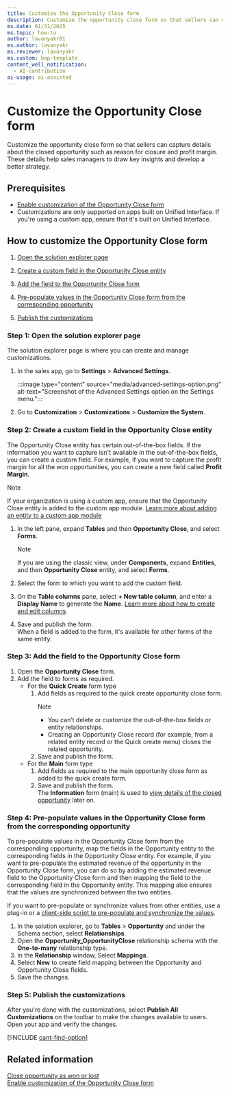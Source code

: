 ```yaml
---
title: Customize the Opportunity Close form
description: Customize the opportunity close form so that sellers can capture details about why an opportunity was closed.
ms.date: 01/31/2025
ms.topic: how-to
author: lavanyakr01
ms.author: lavanyakr
ms.reviewer: lavanyakr
ms.custom: bap-template
content_well_notification:
  - AI-contribution
ai-usage: ai-assisted
---
```

# Customize the Opportunity Close form 

Customize the opportunity close form so that sellers can capture details about the closed opportunity such as reason for closure and profit margin. These details help sales managers to draw key insights and develop a better strategy.

## Prerequisites

- [Enable customization of the Opportunity Close form](enable-opportunity-close-customization.md)
- Customizations are only supported on apps built on Unified Interface. If you're using a custom app, ensure that it's built on Unified Interface.

## How to customize the Opportunity Close form

1. [Open the solution explorer page](#step-1-open-the-solution-explorer-page)  

1. [Create a custom field in the Opportunity Close entity](#step-2-create-a-custom-field-in-the-opportunity-close-entity)
1. [Add the field to the Opportunity Close form](#step-3-add-the-field-to-the-opportunity-close-form)
1. [Pre-populate values in the Opportunity Close form from the corresponding opportunity](#step-4-pre-populate-values-in-the-opportunity-close-form-from-the-corresponding-opportunity)
1. [Publish the customizations](#step-5-publish-the-customizations)

### Step 1: Open the solution explorer page

The solution explorer page is where you can create and manage customizations.

1. In the sales app, go to **Settings** > **Advanced Settings**.  

    :::image type="content" source="media/advanced-settings-option.png" alt-text="Screenshot of the Advanced Settings option on the Settings menu.":::

1. Go to **Customization** > **Customizations** > **Customize the System**.  

### Step 2: Create a custom field in the Opportunity Close entity

The Opportunity Close entity has certain out-of-the-box fields. If the information you want to capture isn't available in the out-of-the-box fields, you can create a custom field. For example, if you want to capture the profit margin for all the won opportunities, you can create a new field called **Profit Margin**. 

> [!NOTE]
> If your organization is using a custom app, ensure that the Opportunity Close entity is added to the custom app module. [Learn more about adding an entity to a custom app module](/power-apps/maker/model-driven-apps/add-edit-app-components)

1. In the left pane, expand **Tables** and then **Opportunity Close**, and select **Forms**.

    >[!NOTE]
    >If you are using the classic view, under **Components**, expand **Entities**, and then **Opportunity Close** entity, and select **Forms**.

1. Select the form to which you want to add the custom field.  

1. On the **Table columns** pane, select **+ New table column**, and enter a **Display Name** to generate the **Name**. [Learn more about how to create and edit columns](/powerapps/maker/data-platform/create-edit-fields).  
1. Save and publish the form.  
    When a field is added to the form, it's available for other forms of the same entity.

### Step 3: Add the field to the Opportunity Close form

1. Open the **Opportunity Close** form.  
1. Add the field to forms as required.  
    - For the **Quick Create** form type  
        1. Add fields as required to the quick create opportunity close form.  
             > [!NOTE]  
             > - You can’t delete or customize the out-of-the-box fields or entity relationships.  
             > - Creating an Opportunity Close record (for example, from a related entity record or the Quick create menu) closes the related opportunity.  
        1. Save and publish the form.  
    - For the **Main** form type  
         1. Add fields as required to the main opportunity close form as added to the quick create form.  
         1. Save and publish the form.  
        The **Information** form (main) is used to [view details of the closed opportunity](close-opportunity-won-lost-sales.md#view-details-entered-while-closing-an-opportunity) later on.

### Step 4: Pre-populate values in the Opportunity Close form from the corresponding opportunity

To pre-populate values in the Opportunity Close form from the corresponding opportunity, map the fields in the Opportunity entity to the corresponding fields in the Opportunity Close entity. For example, if you want to pre-populate the estimated revenue of the opportunity in the Opportunity Close form, you can do so by adding the estimated revenue field to the Opportunity Close form and then mapping the field to the corresponding field in the Opportunity entity. This mapping also ensures that the values are synchronized between the two entities.

If you want to pre-populate or synchronize values from other entities, use a plug-in or a [client-side script to pre-populate and synchronize the values](/power-apps/developer/model-driven-apps/clientapi/walkthrough-write-your-first-client-script).

1. In the solution explorer, go to **Tables** > **Opportunity** and under the Schema section, select **Relationships**.
1. Open the **Opportunity_OpportunityClose** relationship schema with the **One-to-many** relationship type.  
1. In the **Relationship** window, Select **Mappings**.
1. Select **New** to create field mapping between the Opportunity and Opportunity Close fields.
1. Save the changes.

### Step 5: Publish the customizations

After you're done with the customizations, select **Publish All Customizations** on the toolbar to make the changes available to users. Open your app and verify the changes.

[!INCLUDE [cant-find-option](../includes/cant-find-option.md)]

## Related information

[Close opportunity as won or lost](close-opportunity-won-lost-sales.md)  
[Enable customization of the Opportunity Close form](enable-opportunity-close-customization.md)
